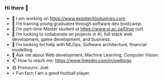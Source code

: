 ### Hi there 👋
- 🔭 I am working on https://www.expotechindustries.com.
- 🔭 I’m training young graduates through software dev bootcamp. 
- 🌱 I’m part-time Master student at https://www.uj.ac.za(Drop out)
- 👯 I’m looking to collaborate on projects in AI, full stack web development, game development, and business.
- 🤔 I’m looking for help with MLOps, Software architecture, financial modelling. 
- 💬 Ask me about Web development, Machine Learning, Computer Vision.
- 📫 How to reach me: https://www.linkedin.com/in/joeltiogo
- 😄 Pronouns: Joel
- ⚡ Fun fact: I am a good football player.
